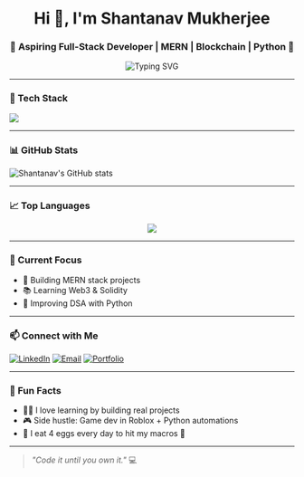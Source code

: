 <h1 align="center">Hi 👋, I'm Shantanav Mukherjee</h1>
<h3 align="center">🚀 Aspiring Full-Stack Developer | MERN | Blockchain | Python 🐍</h3>

<p align="center">
  <img src="https://readme-typing-svg.herokuapp.com?font=Fira+Code&duration=4000&pause=1000&center=true&width=435&lines=Passionate+Developer;MERN+Stack+Specialist;Learning+Web3+%26+Blockchain;Loves+Open+Source" alt="Typing SVG" />
</p>

---

### 🧰 Tech Stack
<img src="https://skillicons.dev/icons?i=react,nodejs,express,mongodb,tailwind,js,ts,html,css,py,solidity,git,github,vscode&perline=8" />

---

### 📊 GitHub Stats

![Shantanav's GitHub stats](https://github-readme-stats.vercel.app/api?username=Soundcreates&show_icons=true&theme=radical)


---

### 📈 Top Languages

<p align="center">
  <img src="https://github-readme-stats.vercel.app/api/top-langs/?username=Soundcreates&layout=compact&theme=radical" />
</p>

---

### 🎯 Current Focus
- 🔨 Building MERN stack projects
- 📚 Learning Web3 & Solidity
- 🌱 Improving DSA with Python

---

### 📫 Connect with Me
<p align="left">
  <a href="[https://linkedin.com/in/shantanavmukherjee](https://www.linkedin.com/in/shantanav-mukherjee/)" target="_blank"><img alt="LinkedIn" src="https://img.shields.io/badge/LinkedIn-blue?logo=linkedin&style=flat" /></a>
  <a href="mailto:shantanav7@gmail.com"><img alt="Email" src="https://img.shields.io/badge/Email-red?logo=gmail&style=flat" /></a>
  <a href="https://github.com/Soundcreates" target="_blank"><img alt="Portfolio" src="https://img.shields.io/badge/Portfolio-000?logo=vercel&style=flat" /></a>
</p>

---

### 🧠 Fun Facts
- 🧙‍♂️ I love learning by building real projects
- 🎮 Side hustle: Game dev in Roblox + Python automations
- 🍳 I eat 4 eggs every day to hit my macros 💪

---

> _"Code it until you own it."_ 💻


